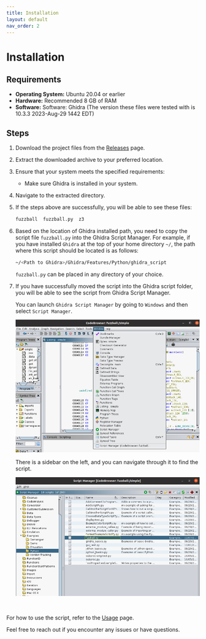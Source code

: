 ```yaml
---
title: Installation
layout: default
nav_order: 2
---
```


# Installation

## Requirements

- **Operating System:** Ubuntu 20.04 or earlier
- **Hardware:** Recommended 8 GB of RAM
- **Software:** Software: Ghidra (The version these files were tested with is 10.3.3 2023-Aug-29 1442 EDT)

## Steps

1. Download the project files from the [Releases](https://github.com/joonkim0625/fuzzball-ghidrascript/releases/tag/v0.1.0) page.

2. Extract the downloaded archive to your preferred location.

3. Ensure that your system meets the specified requirements:
    - Make sure Ghidra is installed in your system.

4. Navigate to the extracted directory.

5. If the steps above are successfully, you will be able to see these files:

    ```bash
    fuzzball  fuzzball.py  z3
    ```

6. Based on the location of Ghidra installed path, you need to copy the script
   file `fuzzball.py` into the Ghidra Script Manager. For example, if you have
   installed `Ghidra` at the top of your home directory `~/`, the path where
   this script should be located is as follows:

   ```bash
   ~/<Path to Ghidra>/Ghidra/Features/Python/ghidra_script
   ```

   `fuzzball.py` can be placed in any directory of your choice.

7. If you have successfully moved the script into the Ghidra script folder, you
   will be able to see the script from Ghidra Script Manager. 

    You can launch `Ghidra Script Manager` by going to `Windows` and then select
    `Script Manager`.


    ![menu-loc](../assets/ScriptManager-from-menu.png)

    There is a sidebar on the left, and you can navigate through it to find the script.

    ![fuzzball-script-loc](../assets/FuzzBALL-script-location.png)

<br>

For how to use the script, refer to the [Usage](./usage.html) page.

Feel free to reach out if you encounter any issues or have questions.

